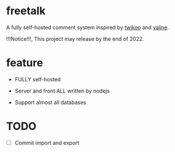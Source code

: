 # freetalk
A fully self-hosted comment system inspired by [twikoo](https://github.com/imaegoo/twikoo) and [valine](https://github.com/xCss/Valine).

!!!Notice!!!, This project may release by the end of 2022.

# feature

- FULLY self-hosted

- Server and front ALL written by nodejs

- Support almost all databases

# TODO


- [ ]  Commit import and export